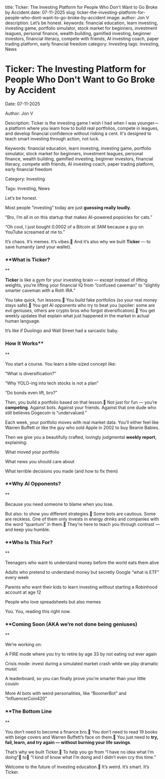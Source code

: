 title: Ticker: The Investing Platform for People Who Don't Want to Go Broke by Accident
date: 07-11-2025
slug: ticker-the-investing-platform-for-people-who-dont-want-to-go-broke-by-accident
image: 
author: Jon V
description: Let’s be honest.
keywords: financial education, learn investing, investing game, portfolio simulator, stock market for beginners, investment leagues, personal finance, wealth building, gamified investing, beginner investors, financial literacy, compete with friends, AI investing coach, paper trading platform, early financial freedom
category: Investing
tags: Investing, News

# Ticker: The Investing Platform for People Who Don't Want to Go Broke by Accident

Date: 07-11-2025

Author: Jon V

Description: Ticker is the investing game I wish I had when I was younger—a platform where you learn how to build real portfolios, compete in leagues, and develop financial confidence without risking a cent. It's designed to teach smart investing through action, not luck.

Keywords: financial education, learn investing, investing game, portfolio simulator, stock market for beginners, investment leagues, personal finance, wealth building, gamified investing, beginner investors, financial literacy, compete with friends, AI investing coach, paper trading platform, early financial freedom

Category: Investing

Tags: Investing, News

Let’s be honest.

Most people “investing” today are just **guessing really loudly**.

“Bro, I’m all in on this startup that makes AI-powered popsicles for cats.”

“Oh cool, I just bought 0.0002 of a Bitcoin at 3AM because a guy on YouTube screamed at me to.”

It’s chaos. It’s memes. It’s vibes. And it’s also why we built **Ticker** — to save humanity (and your wallet).



### **What is Ticker?
**

**Ticker** is like a gym for your investing brain — except instead of lifting weights, you’re lifting your financial IQ from “confused caveman” to “slightly smarter caveman with a Roth IRA.”

You take quick, fun lessons. You build fake portfolios (so your real money stays safe). You get AI opponents who try to beat you (spoiler: some are evil geniuses, others are crypto bros who forgot diversification). You get weekly updates that explain what just happened in the market in actual human language.

It’s like if Duolingo and Wall Street had a sarcastic baby.







### **How It Works****
**

You start a course. You learn a bite-sized concept like:

“What is diversification?”

“Why YOLO-ing into tech stocks is not a plan”

“Do bonds even lift, bro?”

Then, you build a portfolio based on that lesson. Not just for fun — you’re **competing**. Against bots. Against your friends. Against that one dude who still believes Dogecoin is “undervalued.”

Each week, your portfolio moves with real market data. You’ll either feel like Warren Buffett or like the guy who sold Apple in 2002 to buy Beanie Babies.

Then we give you a beautifully crafted, lovingly judgmental **weekly report**, explaining:

What moved your portfolio

What news you should care about

What terrible decisions you made (and how to fix them)



### **Why AI Opponents?
**

Because you need someone to blame when you lose.

But also: to show you different strategies. Some bots are cautious. Some are reckless. One of them only invests in energy drinks and companies with the word “quantum” in them. They’re here to teach you through contrast — and keep you humble.



### **Who Is This For?
**

Teenagers who want to understand money before the world eats them alive

Adults who pretend to understand money but secretly Google “what is ETF” every week

Parents who want their kids to learn investing *without* starting a Robinhood account at age 12

People who love spreadsheets but also memes

You. You, reading this right now.



### **Coming Soon (AKA we’re not done being geniuses)
**

We’re working on:

A FIRE mode where you try to retire by age 33 by not eating out ever again

Crisis mode: invest during a simulated market crash while we play dramatic music

A leaderboard, so you can finally prove you’re smarter than your little cousin

More AI bots with weird personalities, like “BoomerBot” and “InfluencerCoin420”



### **The Bottom Line
**

You don’t need to become a finance bro. You don’t need to read 19 books with beige covers and Warren Buffett’s face on them. You just need to **try, fail, learn, and try again — without burning your life savings**.

That’s why we built Ticker. To help you go from “I have no idea what I’m doing” to “I kind of know what I’m doing and I didn’t even cry this time.”

Welcome to the future of investing education. It’s weird. It’s smart. It’s Ticker.



